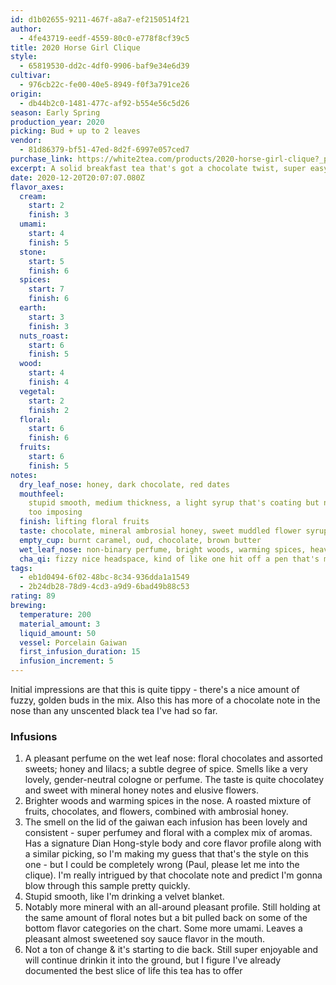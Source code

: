 ```yaml
---
id: d1b02655-9211-467f-a8a7-ef2150514f21
author:
  - 4fe43719-eedf-4559-80c0-e778f8cf39c5
title: 2020 Horse Girl Clique
style:
  - 65819530-dd2c-4df0-9906-baf9e34e6d39
cultivar:
  - 976cb22c-fe00-40e5-8949-f0f3a791ce26
origin:
  - db44b2c0-1481-477c-af92-b554e56c5d26
season: Early Spring
production_year: 2020
picking: Bud + up to 2 leaves
vendor:
  - 81d86379-bf51-47ed-8d2f-6997e057ced7
purchase_link: https://white2tea.com/products/2020-horse-girl-clique?_pos=1&_sid=68ef3fe7f&_ss=r&variant=34655315034264
excerpt: A solid breakfast tea that's got a chocolate twist, super easy on the stomach
date: 2020-12-20T20:07:07.080Z
flavor_axes:
  cream:
    start: 2
    finish: 3
  umami:
    start: 4
    finish: 5
  stone:
    start: 5
    finish: 6
  spices:
    start: 7
    finish: 6
  earth:
    start: 3
    finish: 3
  nuts_roast:
    start: 6
    finish: 5
  wood:
    start: 4
    finish: 4
  vegetal:
    start: 2
    finish: 2
  floral:
    start: 6
    finish: 6
  fruits:
    start: 6
    finish: 5
notes:
  dry_leaf_nose: honey, dark chocolate, red dates
  mouthfeel:
    stupid smooth, medium thickness, a light syrup that's coating but not
    too imposing
  finish: lifting floral fruits
  taste: chocolate, mineral ambrosial honey, sweet muddled flower syrup
  empty_cup: burnt caramel, oud, chocolate, brown butter
  wet_leaf_nose: non-binary perfume, bright woods, warming spices, heavily floral
  cha_qi: fizzy nice headspace, kind of like one hit off a pen that's mostly CBD
tags:
  - eb1d0494-6f02-48bc-8c34-936dda1a1549
  - 2b24db28-78d9-4cd3-a9d9-6bad49b88c53
rating: 89
brewing:
  temperature: 200
  material_amount: 3
  liquid_amount: 50
  vessel: Porcelain Gaiwan
  first_infusion_duration: 15
  infusion_increment: 5
---
```


Initial impressions are that this is quite tippy - there's a nice amount of fuzzy, golden buds in the mix. Also this has more of a chocolate note in the nose than any unscented black tea I've had so far.

### Infusions

1. A pleasant perfume on the wet leaf nose: floral chocolates and assorted sweets; honey and lilacs; a subtle degree of spice. Smells like a very lovely, gender-neutral cologne or perfume. The taste is quite chocolatey and sweet with mineral honey notes and elusive flowers.
2. Brighter woods and warming spices in the nose. A roasted mixture of fruits, chocolates, and flowers, combined with ambrosial honey.
3. The smell on the lid of the gaiwan each infusion has been lovely and consistent - super perfumey and floral with a complex mix of aromas. Has a signature Dian Hong-style body and core flavor profile along with a similar picking, so I'm making my guess that that's the style on this one - but I could be completely wrong (Paul, please let me into the clique). I'm really intrigued by that chocolate note and predict I'm gonna blow through this sample pretty quickly.
4. Stupid smooth, like I'm drinking a velvet blanket.
5. Notably more mineral with an all-around pleasant profile. Still holding at the same amount of floral notes but a bit pulled back on some of the bottom flavor categories on the chart. Some more umami. Leaves a pleasant almost sweetened soy sauce flavor in the mouth.
6. Not a ton of change & it's starting to die back. Still super enjoyable and will continue drinkin it into the ground, but I figure I've already documented the best slice of life this tea has to offer

